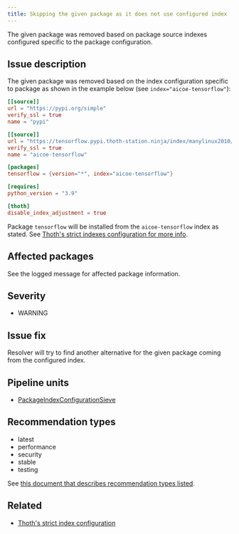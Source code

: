 ```yaml
---
title: Skipping the given package as it does not use configured index
---
```


The given package was removed based on package source indexes configured
specific to the package configuration.

## Issue description

The given package was removed based on the index configuration specific to
package as shown in the example below (see ``index="aicoe-tensorflow"``):

```toml
[[source]]
url = "https://pypi.org/simple"
verify_ssl = true
name = "pypi"

[[source]]
url = "https://tensorflow.pypi.thoth-station.ninja/index/manylinux2010/AVX2/simple/"
verify_ssl = true
name = "aicoe-tensorflow"

[packages]
tensorflow = {version="*", index="aicoe-tensorflow"}

[requires]
python_version = "3.9"

[thoth]
disable_index_adjustment = true
```

Package ``tensorflow`` will be installed from the ``aicoe-tensorflow`` index as
stated. See [Thoth's strict indexes configuration for more info][1].

## Affected packages

See the logged message for affected package information.

## Severity

 * WARNING

## Issue fix

Resolver will try to find another alternative for the given package coming from
the configured index.

## Pipeline units

 * [PackageIndexConfigurationSieve](https://thoth-station.ninja/docs/developers/adviser/thoth.adviser.sieves.html#thoth.adviser.sieves.PackageIndexConfigurationSieve)

## Recommendation types

 * latest
 * performance
 * security
 * stable
 * testing

See [this document that describes recommendation types
listed](http://thoth-station.ninja/recommendation-types).

## Related

 * [Thoth's strict index configuration][1]

[1]: https://thoth-station.ninja/docs/developers/adviser/experimental_features.html#strict-index-configuration
